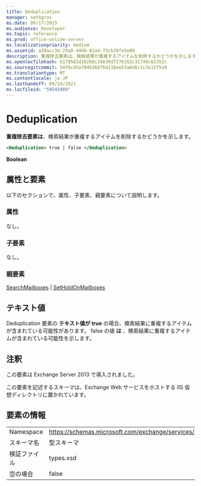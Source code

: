 ```yaml
---
title: Deduplication
manager: sethgros
ms.date: 09/17/2015
ms.audience: Developer
ms.topic: reference
ms.prod: office-online-server
ms.localizationpriority: medium
ms.assetid: a38acc3d-29a8-4466-81a4-73cb30fe5e80
description: 重複除去要素は、検索結果が重複するアイテムを削除するかどうかを示します。
ms.openlocfilehash: 6178502d102b8c24b39d7276352c31740c62352c
ms.sourcegitcommit: 54f6cd5a704b36b76d110ee53a6d6c1c3e15f5a9
ms.translationtype: MT
ms.contentlocale: ja-JP
ms.lasthandoff: 09/24/2021
ms.locfileid: "59543409"
---
```

# <a name="deduplication"></a>Deduplication

**重複除去要素は**、検索結果が重複するアイテムを削除するかどうかを示します。 
  
```XML
<Deduplication> true | false </Deduplication>
```

**Boolean**

## <a name="attributes-and-elements"></a>属性と要素

以下のセクションで、属性、子要素、親要素について説明します。
  
### <a name="attributes"></a>属性

なし。
  
### <a name="child-elements"></a>子要素

なし。
  
### <a name="parent-elements"></a>親要素

[SearchMailboxes](searchmailboxes.md)  | [SetHoldOnMailboxes](setholdonmailboxes.md)
  
## <a name="text-value"></a>テキスト値

Deduplication 要素の **テキスト値が true** の場合、検索結果に重複するアイテムが含まれている可能性があります。 false の値 **は** 、検索結果に重複するアイテムが含まれている可能性を示します。 
  
## <a name="remarks"></a>注釈

この要素は Exchange Server 2013 で導入されました。
  
この要素を記述するスキーマは、Exchange Web サービスをホストする IIS 仮想ディレクトリに置かれています。
  
## <a name="element-information"></a>要素の情報

|||
|:-----|:-----|
|Namespace  <br/> |https://schemas.microsoft.com/exchange/services/2006/types  <br/> |
|スキーマ名  <br/> |型スキーマ  <br/> |
|検証ファイル  <br/> |types.xsd  <br/> |
|空の場合  <br/> |false  <br/> |
   

